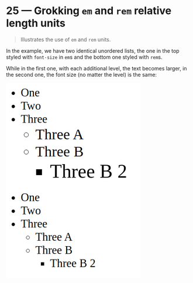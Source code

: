 # 25 &mdash; Grokking `em` and `rem` relative length units
> Illustrates the use of `em` and `rem` units.

In the example, we have two identical unordered lists, the one in the top styled with `font-size` in `em`s and the bottom one styled with `rem`s.

While in the first one, with each additional level, the text becomes larger, in the second one, the font size (no matter the level) is the same:


![Absolute and relative lengths](docs/images/em_and_rems.png)
